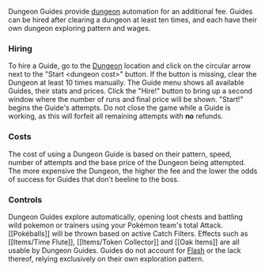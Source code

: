Dungeon Guides provide [dungeon](#!Dungeons) automation for an additional fee. Guides can be hired after clearing a dungeon at least ten times, and each have their own dungeon exploring pattern and wages.

### Hiring
To hire a Guide, go to the [Dungeon](#!Dungeons) location and click on the circular arrow next to the "Start \<dungeon cost\>" button.  If the button is missing, clear the Dungeon at least 10 times manually.  The Guide menu shows all available Guides, their stats and prices.  Click the "Hire!" button to bring up a second window where the number of runs and final price will be shown.  "Start!" begins the Guide's attempts.  Do not close the game while a Guide is working, as this will forfeit all remaining attempts with **no** refunds.

### Costs
The cost of using a Dungeon Guide is based on their pattern, speed, number of attempts and the base price of the Dungeon being attempted.  The more expensive the Dungeon, the higher the fee and the lower the odds of success for Guides that don't beeline to the boss.

### Controls
Dungeon Guides explore automatically, opening loot chests and battling wild pokemon or trainers using your Pokémon team's total Attack.  [[Pokéballs]] will be thrown based on active Catch Filters.  Effects such as [[Items/Time Flute]], [[Items/Token Collector]] and [[Oak Items]] are all usable by Dungeon Guides.  Guides do not account for [Flash](#!Dungeons/#flash) or the lack thereof, relying exclusively on their own exploration pattern.